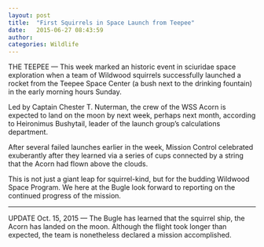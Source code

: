 ```yaml
---
layout: post
title:  "First Squirrels in Space Launch from Teepee"
date:   2015-06-27 08:43:59
author: 
categories: Wildlife
---
```


THE TEEPEE — This week marked an historic event in sciuridae space exploration when a team of Wildwood squirrels successfully launched a rocket from the Teepee Space Center (a bush next to the drinking fountain) in the early morning hours Sunday.

Led by Captain Chester T. Nuterman, the crew of the WSS Acorn is expected to land on the moon by next week, perhaps next month, according to Heironimus Bushytail, leader of the launch group’s calculations department.

After several failed launches earlier in the week, Mission Control celebrated exuberantly after they learned via a series of cups connected by a string that the Acorn had flown above the clouds.

This is not just a giant leap for squirrel-kind, but for the budding Wildwood Space Program. We here at the Bugle look forward to reporting on the continued progress of the mission.

<hr>

UPDATE Oct. 15, 2015 &mdash; The Bugle has learned that the squirrel ship, the Acorn has landed on the moon. Although the flight took longer than expected, the team is nonetheless declared a mission accomplished.